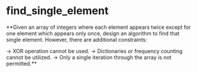 # find_single_element
**Given an array of integers where each element appears twice except for one element which appears only once, design an algorithm to find that single element. However, there are additional constraints:

-> XOR operation cannot be used.
-> Dictionaries or frequency counting cannot be utilized.
-> Only a single iteration through the array is not permitted.**
